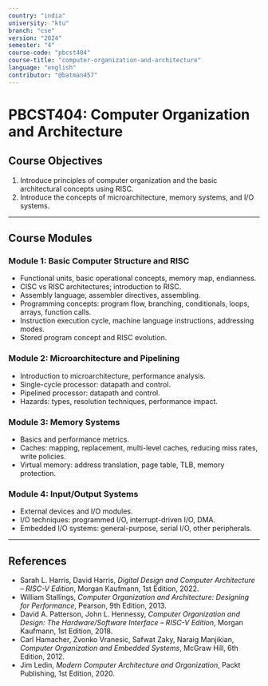 ```yaml
---
country: "india"
university: "ktu"
branch: "cse"
version: "2024"
semester: "4"
course-code: "pbcst404"
course-title: "computer-organization-and-architecture"
language: "english"
contributor: "@batman457"
---
```


# PBCST404: Computer Organization and Architecture

## Course Objectives
1. Introduce principles of computer organization and the basic architectural concepts using RISC.  
2. Introduce the concepts of microarchitecture, memory systems, and I/O systems.

---

## Course Modules

### Module 1: Basic Computer Structure and RISC
- Functional units, basic operational concepts, memory map, endianness.
- CISC vs RISC architectures; introduction to RISC.
- Assembly language, assembler directives, assembling.
- Programming concepts: program flow, branching, conditionals, loops, arrays, function calls.
- Instruction execution cycle, machine language instructions, addressing modes.
- Stored program concept and RISC evolution.

### Module 2: Microarchitecture and Pipelining
- Introduction to microarchitecture, performance analysis.
- Single-cycle processor: datapath and control.
- Pipelined processor: datapath and control.
- Hazards: types, resolution techniques, performance impact.

### Module 3: Memory Systems
- Basics and performance metrics.
- Caches: mapping, replacement, multi-level caches, reducing miss rates, write policies.
- Virtual memory: address translation, page table, TLB, memory protection.

### Module 4: Input/Output Systems
- External devices and I/O modules.
- I/O techniques: programmed I/O, interrupt-driven I/O, DMA.
- Embedded I/O systems: general-purpose, serial I/O, other peripherals.

---

## References
- Sarah L. Harris, David Harris, *Digital Design and Computer Architecture – RISC-V Edition*, Morgan Kaufmann, 1st Edition, 2022.  
- William Stallings, *Computer Organization and Architecture: Designing for Performance*, Pearson, 9th Edition, 2013.  
- David A. Patterson, John L. Hennessy, *Computer Organization and Design: The Hardware/Software Interface – RISC-V Edition*, Morgan Kaufmann, 1st Edition, 2018.  
- Carl Hamacher, Zvonko Vranesic, Safwat Zaky, Naraig Manjikian, *Computer Organization and Embedded Systems*, McGraw Hill, 6th Edition, 2012.  
- Jim Ledin, *Modern Computer Architecture and Organization*, Packt Publishing, 1st Edition, 2020.
